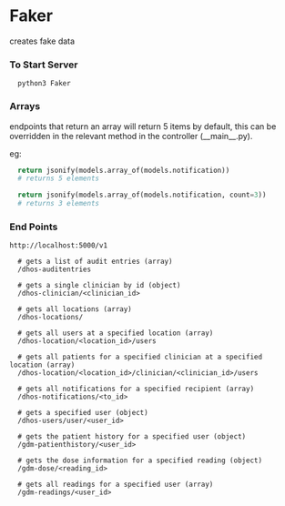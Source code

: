 # Faker
creates fake data


### To Start Server
```shell
  python3 Faker
```


### Arrays

endpoints that return an array will return 5 items by default, this can be overridden in the relevant method in the controller (\_\_main\_\_.py).

eg:
```python
  return jsonify(models.array_of(models.notification))
  # returns 5 elements
```

```python
  return jsonify(models.array_of(models.notification, count=3))
  # returns 3 elements
```


### End Points
```
http://localhost:5000/v1

  # gets a list of audit entries (array)
  /dhos-auditentries          
  
  # gets a single clinician by id (object)
  /dhos-clinician/<clinician_id>
  
  # gets all locations (array)
  /dhos-locations/
  
  # gets all users at a specified location (array)
  /dhos-location/<location_id>/users
  
  # gets all patients for a specified clinician at a specified location (array)
  /dhos-location/<location_id>/clinician/<clinician_id>/users
   
  # gets all notifications for a specified recipient (array)
  /dhos-notifications/<to_id>
  
  # gets a specified user (object)
  /dhos-users/user/<user_id>
  
  # gets the patient history for a specified user (object)
  /gdm-patienthistory/<user_id>
  
  # gets the dose information for a specified reading (object)
  /gdm-dose/<reading_id>
  
  # gets all readings for a specified user (array)
  /gdm-readings/<user_id>
```

